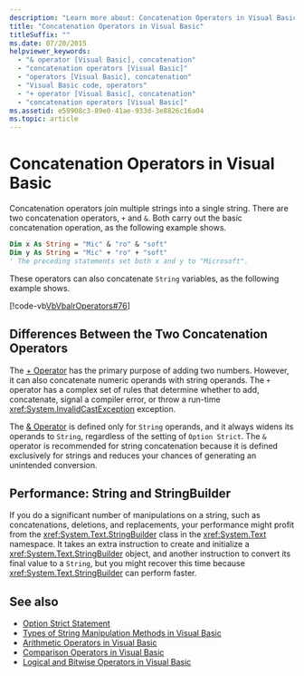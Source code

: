 ```yaml
---
description: "Learn more about: Concatenation Operators in Visual Basic"
title: "Concatenation Operators in Visual Basic"
titleSuffix: ""
ms.date: 07/20/2015
helpviewer_keywords:
  - "& operator [Visual Basic], concatenation"
  - "concatenation operators [Visual Basic]"
  - "operators [Visual Basic], concatenation"
  - "Visual Basic code, operators"
  - "+ operator [Visual Basic], concatenation"
  - "concatenation operators [Visual Basic]"
ms.assetid: e59908c3-89e0-41ae-933d-3e8826c16a04
ms.topic: article
---
```

# Concatenation Operators in Visual Basic

Concatenation operators join multiple strings into a single string. There are two concatenation operators, `+` and `&`. Both carry out the basic concatenation operation, as the following example shows.

```vb
Dim x As String = "Mic" & "ro" & "soft"
Dim y As String = "Mic" + "ro" + "soft"
' The preceding statements set both x and y to "Microsoft".
```

These operators can also concatenate `String` variables, as the following example shows.

[!code-vb[VbVbalrOperators#76](~/samples/snippets/visualbasic/VS_Snippets_VBCSharp/VbVbalrOperators/VB/Class1.vb#76)]

## Differences Between the Two Concatenation Operators

The [+ Operator](../../../language-reference/operators/addition-operator.md) has the primary purpose of adding two numbers. However, it can also concatenate numeric operands with string operands. The `+` operator has a complex set of rules that determine whether to add, concatenate, signal a compiler error, or throw a run-time <xref:System.InvalidCastException> exception.

The [& Operator](../../../language-reference/operators/concatenation-operator.md) is defined only for `String` operands, and it always widens its operands to `String`, regardless of the setting of `Option Strict`. The `&` operator is recommended for string concatenation because it is defined exclusively for strings and reduces your chances of generating an unintended conversion.

## Performance: String and StringBuilder

If you do a significant number of manipulations on a string, such as concatenations, deletions, and replacements, your performance might profit from the <xref:System.Text.StringBuilder> class in the <xref:System.Text> namespace. It takes an extra instruction to create and initialize a <xref:System.Text.StringBuilder> object, and another instruction to convert its final value to a `String`, but you might recover this time because <xref:System.Text.StringBuilder> can perform faster.

## See also

- [Option Strict Statement](../../../language-reference/statements/option-strict-statement.md)
- [Types of String Manipulation Methods in Visual Basic](../strings/types-of-string-manipulation-methods.md)
- [Arithmetic Operators in Visual Basic](arithmetic-operators.md)
- [Comparison Operators in Visual Basic](comparison-operators.md)
- [Logical and Bitwise Operators in Visual Basic](logical-and-bitwise-operators.md)
